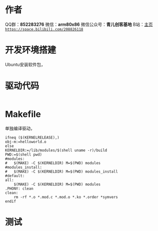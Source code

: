 ﻿# 作者
QQ群：**852283276**
微信：**arm80x86**
微信公众号：**青儿创客基地**
B站：[主页 `https://space.bilibili.com/208826118`](https://space.bilibili.com/208826118)

# 开发环境搭建
Ubuntu安装软件包，

# 驱动代码
```c

```

# Makefile
单独编译驱动，
```shell
ifneq ($(KERNELRELEASE),)
obj-m:=helloworld.o
else
KERNELDIR:=/lib/modules/$(shell uname -r)/build
PWD:=$(shell pwd)
#modules:
#	$(MAKE) -C $(KERNELDIR) M=$(PWD) modules
#modules_install:
#	$(MAKE) -C $(KERNELDIR) M=$(PWD) modules_install
#default:
all:
	$(MAKE) -C $(KERNELDIR) M=$(PWD) modules
.PHONY: clean
clean:
	rm -rf *.o *.mod.c *.mod.o *.ko *.order *symvers
endif
```

# 测试
